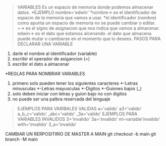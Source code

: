 >VARIABLES 
Es un espacio de memoria donde podemos almacenar datos.
*EJEMPLO 
nombre='edwin'
*nombre-> es el identificador de espacio de la memoria que vamos a usar.
*el identificador (nombre) como apunta un espacio de memoria no se puede cambiar o editar.
=-> es el signo de asignacion que nos indica que vamos a almacenar.
edwin-> es el dato que estamos alcenando.
el dato que almacena puede mutar o cambiarse en el momento que lo desees.
> PASOS PARA DECLARAR UNA VARIABLE
1. darle el nombre al identificador (variable)
2. escribir el operador de asigancion (=)
3. escribir el dato a almacenar 

*REGLAS PARA NOMBRAR VARIABLES

1. primero solo pueden tener los siguientes caracteres
*-Letras minusculas
*-Letras mayusculas
*-Digitos
*-Guiones bajos (_)
2. solo deben iniciar con letras y guion bajo no con digitos
3. no puede ser una palbra reservada del lenguaje
>EJEMPLOS PARA VARIBALES VALIDAS
a='valido'
a3='valido'
a_b_c='valido'
_abc='valido'
_3a='valido'
>EJEMPLOS PARA VARIABLES INVALIDOS
3='invalido'
3a='invalido'
mi-variable'invalido'
with='invalido'
3_a='invalido'

CAMBIAR UN RERPOSITIRIO DE MASTER A MAIN
git checkout -b main
git branch -M main